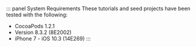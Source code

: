 ::: panel System Requirements
These tutorials and seed projects have been tested with the following:

* CocoaPods 1.2.1
* Version 8.3.2 (8E2002)
* iPhone 7 - iOS 10.3 (14E269)
:::
